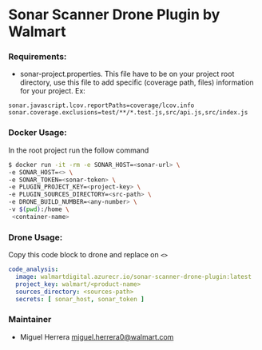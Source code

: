# Sonar Scanner Drone Plugin by Walmart

### Requirements:
  * sonar-project.properties. This file have to be on your project root directory, use this file to add specific (coverage path, files) information for your project. Ex:
  ```
  sonar.javascript.lcov.reportPaths=coverage/lcov.info
  sonar.coverage.exclusions=test/**/*.test.js,src/api.js,src/index.js
  ```

### Docker Usage:
In the root project run the follow command
```bash
$ docker run -it -rm -e SONAR_HOST=<sonar-url> \
-e SONAR_HOST=<> \
-e SONAR_TOKEN=<sonar-token> \
-e PLUGIN_PROJECT_KEY=<project-key> \
-e PLUGIN_SOURCES_DIRECTORY=<src-path> \
-e DRONE_BUILD_NUMBER=<any-number> \
-v $(pwd):/home \
 <container-name>
```

### Drone Usage:
Copy this code block to drone and replace on `<>`
```yaml
code_analysis:
  image: walmartdigital.azurecr.io/sonar-scanner-drone-plugin:latest
  project_key: walmart/<product-name>
  sources_directory: <sources-path>
  secrets: [ sonar_host, sonar_token ]
```

### Maintainer
  * Miguel Herrera <miguel.herrera0@walmart.com>
 